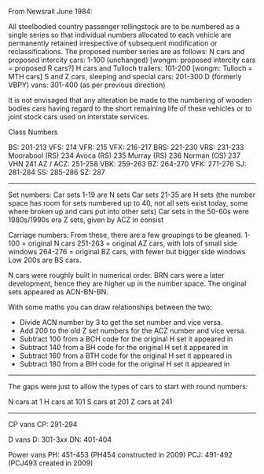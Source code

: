 From Newsrail June 1984:



All steelbodied country passenger rollingstock are to be numbered as a single series so that individual numbers allocated to each vehicle are permanently retained irrespective of subsequent modification or reclassifications. The proposed number series are as follows:
N cars and proposed intercity cars: 1-100 (unchanged) [wongm: proposed intercity cars = proposed R cars?]
H cars and Tulloch trailers: 101-200 [wongm: Tulloch = MTH cars]
S and Z cars, sleeping and special cars: 201-300
D (formerly VBPY) vans: 301-400 (as per previous direction)

It is not envisaged that any alteration be made to the numbering of wooden bodies cars having regard to the short remaining life of these vehicles or to joint stock cars used on interstate services.




Class    Numbers


BS:              201-213
VFS:             214
VFR:             215
VFX:             216-217
BRS:             221-230
VRS:             231-233
Moorabool (RS)   234
Avoca (RS)       235
Murray (RS)      236
Norman (OS)      237
VHN              241
AZ / ACZ:        251-258
VBK:             259-263
BZ:              264-270
VFK:             271-276
SJ:              281-284
SS:              285-286
SZ:              287





--------------




Set numbers:
Car sets 1-19 are N sets
Car sets 21-35 are H sets (the number space has room for sets numbered up to 40, not all sets exist today, some where broken up and cars put into other sets)
Car sets in the 50-60s were 1980s/1990s era Z sets, given by ACZ in consist

Carriage numbers:
From these, there are a few groupings to be gleaned.
1-100 = original N cars
251-263 = original AZ cars, with lots of small side windows
264-276 = original BZ cars, with fewer but bigger side windows
Low 200s are BS cars.

N cars were roughly built in numerical order. BRN cars were a later development, hence they are higher up in the number space. The original sets appeared as ACN-BN-BN.

With some maths you can draw relationships between the two:
- Divide ACN number by 3 to get the set number and vice versa.
- Add 200 to the old Z set numbers for the ACZ number and vice versa.
- Subtract 100 from a BCH code for the original H set it appeared in
- Subtract 140 from a BH code for the original H set it appeared in
- Subtract 160 from a BTH code for the original H set it appeared in
- Subtract 180 from a BIH code for the original H set it appeared in



-----

The gaps were just to allow the types of cars to start with round numbers:

N cars at 1
H cars at 101
S cars at 201
Z cars at 241




-------


CP vans
CP: 291-294

D vans
D: 301-3xx
DN: 401-404

Power vans
PH: 451-453 (PH454 constructed in 2009)
PCJ: 491-492 (PCJ493 created in 2009)
